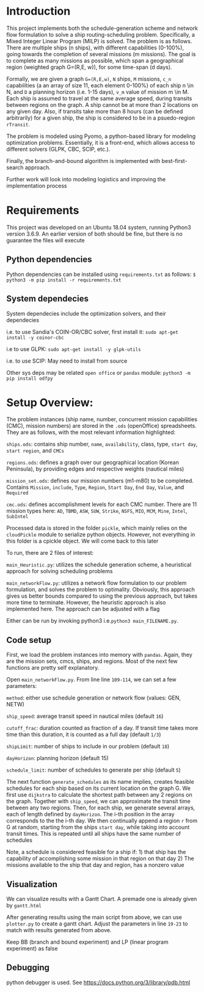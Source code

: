# Introduction
This project implements both the schedule-generation scheme and network flow formulation to solve a ship 
routing-scheduling problem. Specifically, a Mixed Integer Linear Program (MILP) is solved. The problem is as follows. There are multiple ships (n ships), with different capabilities (0-100%), going towards the completion of several missions (m missions). The goal is to complete as many missions as possible, which span a geographical region (weighted graph G=(R,E, w)), for some time-span (d days). 

Formally, we are given a graph `G=(R,E,w)`, `N` ships, `M` missions, `c_n` capabilities (a an array of size 11, each element 0-100%) of each ship n \in N, and `D` a planning horizon (i.e. 1-15 days), `v_m` value of mission m \in M. Each ship is assumed to travel at the same average speed, during transits between regions on the graph. A ship cannot be at more than 2 locations on any given day. Also, if transits take more than 8 hours (can be defined arbitrarily) for a given ship, the ship is considered to be in a psuedo-region `rTransit`.

The problem is modeled using Pyomo, a python-based library for modeling optimization problems. Essentially, it is a front-end,
which allows access to different solvers (GLPK, CBC, SCIP, etc.).

Finally, the branch-and-bound algorithm is implemented with best-first-search approach. 

Further work will look into modeling logistics and improving the implementation process

# Requirements
This project was developed on an Ubuntu 18.04 system, running Python3 version 3.6.9. An earlier version of both should be fine, but there is no guarantee the files will execute

## Python dependencies
Python dependencies can be installed using `requirements.txt` as follows:
`$ python3 -m pip install -r requirements.txt`

## System dependecies
System dependecies include the optimization solvers, and their dependecies

i.e. to use Sandia's COIN-OR/CBC solver, first install it: `sudo apt-get install -y coinor-cbc`

i.e to use GLPK: `sudo apt-get install -y glpk-utils`

i.e. to use SCIP: May need to install from source

Other sys deps may be related `open office` or `pandas` module: `python3 -m pip install odfpy`

# Setup Overview:

The problem instances (ship name, number, concurrent mission capabilities (CMC), mission numbers) are stored in the `.ods` (openOffice) spreadsheets. They are as follows, with the most relevant information highlighted:

`ships.ods`: contains ship number, `name`, `availability`, class, type, `start day`, `start region`, and `CMCs`

`regions.ods`: defines a graph over our geographical location (Korean Peninsula), by providing edges and respective weights (nautical miles)

`mission_set.ods`: defines our mission numbers (m1-m80) to be completed. Contains `Mission`, `include`, `Type`, `Region`, `Start Day`, `End Day`, `Value`, and `Required`

`cmc.ods`: defines accomplishment levels for each CMC number. There are 11 mission types here: `AD`, `TBMD`, `ASW`, `SUW`, `Strike`, `NSFS`, `MIO`, `MCM`, `Mine`, `Intel`, `SubIntel`

Processed data is stored in the folder `pickle`, which mainly relies on the `cloudPickle` module to serialize python objects. However, not everything in this folder is a cpickle object. We will come back to this later

To run, there are 2 files of interest: 

`main_Heuristic.py`: utilizes the schedule generation scheme, a heuristical approach for solving scheduling problems

`main_networkFlow.py`: utilizes a network flow formulation to our problem formulation, and solves the problem to optimality. Obviously, this approach gives us better bounds compared to using the previous approach, but takes more time to terminate. However, the heuristic approach is also implemented here. The approach can be adjusted with a flag

Either can be run by invoking python3 i.e.`python3 main_FILENAME.py`. 


## Code setup
First, we load the problem instances into memory with `pandas`. Again, they are the mission sets, cmcs, ships, and regions. Most of the next few functions are pretty self explanatory.

Open `main_networkFlow.py`. From line line `109-114`, we can set a few parameters:

`method`: either use schedule generation or network flow (values: GEN, NETW)

`ship_speed`: average transit speed in nautical miles (default `16`)

`cutoff_frac`: duration counted as fraction of a day. If transit time takes more time than this duration, it is counted as a full day (default `1/3`)

`shipLimit`:  number of ships to include in our problem (default `18`)

`dayHorizon`: planning horizon (default 15)

`schedule_limit`:  number of schedules to generate per ship (default `5`)

The next function `generate_schedules` as its name implies, creates feasible schedules for each ship based on its current location on the graph G. We first use `dijkstra` to calculate the shortest path between any 2 regions on the graph. Together with `ship_speed`, we can approximate the transit time between any two regions. Then, for each ship, we generate several arrays, each of length defined by `dayHorizon`. The i-th position in the array corresponds to the the i-th day. We then continually append a region `r` from G at random, starting from the ships `start day`, while taking into account transit times. This is repeated until all ships have the same number of schedules

Note, a schedule is considered feasible for a ship if: 1) that ship has the capability of accomplishing some mission in that region on that day 2) The missions available to the ship that day and region, has a nonzero value

## Visualization
We can visualize results with a Gantt Chart. A premade one is already given by `gantt.html`

After generating results using the main script from above, we can use `plotter.py` to create a gantt chart. Adjust the parameters in line `19-23` to match with results generated from above.

Keep BB (branch and bound experiment) and LP (linear program experiment) as false

## Debugging

python debugger is used. See https://docs.python.org/3/library/pdb.html

